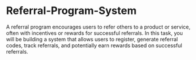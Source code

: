 # Referral-Program-System
A referral program encourages users to refer others to a product or service, often with incentives or rewards for successful referrals. In this task, you will be building a system that allows users to register, generate referral codes, track referrals, and potentially earn rewards based on successful referrals.
